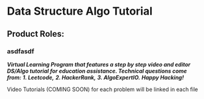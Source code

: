 # Data Structure Algo Tutorial

## Product Roles:
### asdfasdf

***Virtual Learning Program that features a step by step video and editor DS/Algo tutorial for education assistance. Technical questions come from:***
    ***1. Leetcode,***
    ***2. HackerRank,***
    ***3. AlgoExpertIO.***
    ***Happy Hacking!***

Video Tutorials (COMING SOON) for each problem will be linked in each file
